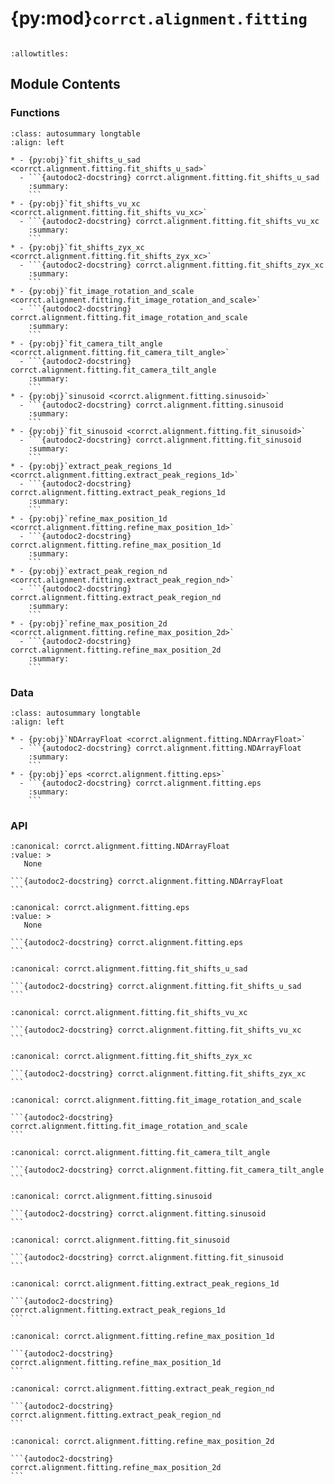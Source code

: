 # {py:mod}`corrct.alignment.fitting`

```{py:module} corrct.alignment.fitting
```

```{autodoc2-docstring} corrct.alignment.fitting
:allowtitles:
```

## Module Contents

### Functions

````{list-table}
:class: autosummary longtable
:align: left

* - {py:obj}`fit_shifts_u_sad <corrct.alignment.fitting.fit_shifts_u_sad>`
  - ```{autodoc2-docstring} corrct.alignment.fitting.fit_shifts_u_sad
    :summary:
    ```
* - {py:obj}`fit_shifts_vu_xc <corrct.alignment.fitting.fit_shifts_vu_xc>`
  - ```{autodoc2-docstring} corrct.alignment.fitting.fit_shifts_vu_xc
    :summary:
    ```
* - {py:obj}`fit_shifts_zyx_xc <corrct.alignment.fitting.fit_shifts_zyx_xc>`
  - ```{autodoc2-docstring} corrct.alignment.fitting.fit_shifts_zyx_xc
    :summary:
    ```
* - {py:obj}`fit_image_rotation_and_scale <corrct.alignment.fitting.fit_image_rotation_and_scale>`
  - ```{autodoc2-docstring} corrct.alignment.fitting.fit_image_rotation_and_scale
    :summary:
    ```
* - {py:obj}`fit_camera_tilt_angle <corrct.alignment.fitting.fit_camera_tilt_angle>`
  - ```{autodoc2-docstring} corrct.alignment.fitting.fit_camera_tilt_angle
    :summary:
    ```
* - {py:obj}`sinusoid <corrct.alignment.fitting.sinusoid>`
  - ```{autodoc2-docstring} corrct.alignment.fitting.sinusoid
    :summary:
    ```
* - {py:obj}`fit_sinusoid <corrct.alignment.fitting.fit_sinusoid>`
  - ```{autodoc2-docstring} corrct.alignment.fitting.fit_sinusoid
    :summary:
    ```
* - {py:obj}`extract_peak_regions_1d <corrct.alignment.fitting.extract_peak_regions_1d>`
  - ```{autodoc2-docstring} corrct.alignment.fitting.extract_peak_regions_1d
    :summary:
    ```
* - {py:obj}`refine_max_position_1d <corrct.alignment.fitting.refine_max_position_1d>`
  - ```{autodoc2-docstring} corrct.alignment.fitting.refine_max_position_1d
    :summary:
    ```
* - {py:obj}`extract_peak_region_nd <corrct.alignment.fitting.extract_peak_region_nd>`
  - ```{autodoc2-docstring} corrct.alignment.fitting.extract_peak_region_nd
    :summary:
    ```
* - {py:obj}`refine_max_position_2d <corrct.alignment.fitting.refine_max_position_2d>`
  - ```{autodoc2-docstring} corrct.alignment.fitting.refine_max_position_2d
    :summary:
    ```
````

### Data

````{list-table}
:class: autosummary longtable
:align: left

* - {py:obj}`NDArrayFloat <corrct.alignment.fitting.NDArrayFloat>`
  - ```{autodoc2-docstring} corrct.alignment.fitting.NDArrayFloat
    :summary:
    ```
* - {py:obj}`eps <corrct.alignment.fitting.eps>`
  - ```{autodoc2-docstring} corrct.alignment.fitting.eps
    :summary:
    ```
````

### API

````{py:data} NDArrayFloat
:canonical: corrct.alignment.fitting.NDArrayFloat
:value: >
   None

```{autodoc2-docstring} corrct.alignment.fitting.NDArrayFloat
```

````

````{py:data} eps
:canonical: corrct.alignment.fitting.eps
:value: >
   None

```{autodoc2-docstring} corrct.alignment.fitting.eps
```

````

````{py:function} fit_shifts_u_sad(data_wu: corrct.alignment.fitting.NDArrayFloat, proj_wu: corrct.alignment.fitting.NDArrayFloat, search_range: int = 16, pad_u: bool = False, error_norm: int = 1, decimals: int = 2) -> corrct.alignment.fitting.NDArrayFloat
:canonical: corrct.alignment.fitting.fit_shifts_u_sad

```{autodoc2-docstring} corrct.alignment.fitting.fit_shifts_u_sad
```
````

````{py:function} fit_shifts_vu_xc(data_vwu: corrct.alignment.fitting.NDArrayFloat, proj_vwu: corrct.alignment.fitting.NDArrayFloat, pad_u: bool = False, normalize_fourier: bool = False, margin: int = 0, use_rfft: bool = True, stack_axis: int = -2, decimals: int = 2) -> corrct.alignment.fitting.NDArrayFloat
:canonical: corrct.alignment.fitting.fit_shifts_vu_xc

```{autodoc2-docstring} corrct.alignment.fitting.fit_shifts_vu_xc
```
````

````{py:function} fit_shifts_zyx_xc(ref_vol_zyx: corrct.alignment.fitting.NDArrayFloat, rec_vol_zyx: corrct.alignment.fitting.NDArrayFloat, pad_zyx: bool = False, normalize_fourier: bool = True, use_rfft: bool = True, decimals: int = 2) -> corrct.alignment.fitting.NDArrayFloat
:canonical: corrct.alignment.fitting.fit_shifts_zyx_xc

```{autodoc2-docstring} corrct.alignment.fitting.fit_shifts_zyx_xc
```
````

````{py:function} fit_image_rotation_and_scale(img_1_vu: numpy.typing.NDArray, img_2_vu: numpy.typing.NDArray, pad_mode: typing.Union[str, None] = None, window_type: str = 'hann', verbose: bool = False) -> tuple[float, float]
:canonical: corrct.alignment.fitting.fit_image_rotation_and_scale

```{autodoc2-docstring} corrct.alignment.fitting.fit_image_rotation_and_scale
```
````

````{py:function} fit_camera_tilt_angle(img_1: numpy.typing.NDArray, img_2: numpy.typing.NDArray, pad_u: bool = False, fit_l1: bool = True, verbose: bool = False)
:canonical: corrct.alignment.fitting.fit_camera_tilt_angle

```{autodoc2-docstring} corrct.alignment.fitting.fit_camera_tilt_angle
```
````

````{py:function} sinusoid(x: typing.Union[corrct.alignment.fitting.NDArrayFloat, float], a: typing.Union[corrct.alignment.fitting.NDArrayFloat, float], p: typing.Union[corrct.alignment.fitting.NDArrayFloat, float], b: typing.Union[corrct.alignment.fitting.NDArrayFloat, float]) -> corrct.alignment.fitting.NDArrayFloat
:canonical: corrct.alignment.fitting.sinusoid

```{autodoc2-docstring} corrct.alignment.fitting.sinusoid
```
````

````{py:function} fit_sinusoid(angles: corrct.alignment.fitting.NDArrayFloat, values: corrct.alignment.fitting.NDArrayFloat, fit_l1: bool = False) -> tuple[float, float, float]
:canonical: corrct.alignment.fitting.fit_sinusoid

```{autodoc2-docstring} corrct.alignment.fitting.fit_sinusoid
```
````

````{py:function} extract_peak_regions_1d(cc: corrct.alignment.fitting.NDArrayFloat, axis: int = -1, peak_radius: int = 1, cc_coords: typing.Union[numpy.typing.ArrayLike, numpy.typing.NDArray, None] = None) -> tuple[corrct.alignment.fitting.NDArrayFloat, typing.Optional[numpy.typing.NDArray]]
:canonical: corrct.alignment.fitting.extract_peak_regions_1d

```{autodoc2-docstring} corrct.alignment.fitting.extract_peak_regions_1d
```
````

````{py:function} refine_max_position_1d(f_vals: corrct.alignment.fitting.NDArrayFloat, f_x: typing.Union[numpy.typing.ArrayLike, numpy.typing.NDArray, None] = None, return_vertex_val: bool = False, decimals: int = 2) -> typing.Union[corrct.alignment.fitting.NDArrayFloat, tuple[corrct.alignment.fitting.NDArrayFloat, corrct.alignment.fitting.NDArrayFloat]]
:canonical: corrct.alignment.fitting.refine_max_position_1d

```{autodoc2-docstring} corrct.alignment.fitting.refine_max_position_1d
```
````

````{py:function} extract_peak_region_nd(cc: corrct.alignment.fitting.NDArrayFloat, peak_radius: int = 1, cc_coords: typing.Optional[typing.Sequence[typing.Union[typing.Sequence, numpy.typing.NDArray]]] = None) -> tuple[numpy.typing.NDArray, typing.Optional[typing.Sequence[numpy.typing.NDArray]]]
:canonical: corrct.alignment.fitting.extract_peak_region_nd

```{autodoc2-docstring} corrct.alignment.fitting.extract_peak_region_nd
```
````

````{py:function} refine_max_position_2d(f_vals: corrct.alignment.fitting.NDArrayFloat, fy: typing.Union[numpy.typing.ArrayLike, numpy.typing.NDArray, None] = None, fx: typing.Union[numpy.typing.ArrayLike, numpy.typing.NDArray, None] = None) -> numpy.typing.NDArray
:canonical: corrct.alignment.fitting.refine_max_position_2d

```{autodoc2-docstring} corrct.alignment.fitting.refine_max_position_2d
```
````
